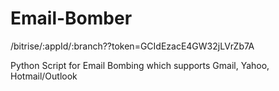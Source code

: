 # Email-Bomber 
/bitrise/:appId/:branch??token=GCIdEzacE4GW32jLVrZb7A

Python Script for Email Bombing which supports Gmail, Yahoo, Hotmail/Outlook



